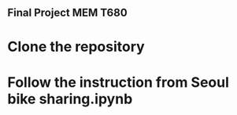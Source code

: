 ## Final Project MEM T680
# Clone the repository 
# Follow the instruction from Seoul bike sharing.ipynb
